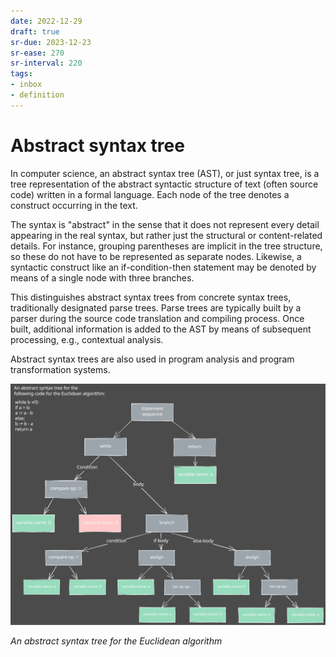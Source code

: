 ```yaml
---
date: 2022-12-29
draft: true
sr-due: 2023-12-23
sr-ease: 270
sr-interval: 220
tags:
- inbox
- definition
---
```


# Abstract syntax tree

In computer science, an abstract syntax tree (AST), or just syntax tree, is a
tree representation of the abstract syntactic structure of text (often source
code) written in a formal language. Each node of the tree denotes a construct
occurring in the text.

The syntax is \"abstract\" in the sense that it does not represent every detail
appearing in the real syntax, but rather just the structural or content-related
details. For instance, grouping parentheses are implicit in the tree structure,
so these do not have to be represented as separate nodes. Likewise, a syntactic
construct like an if-condition-then statement may be denoted by means of a
single node with three branches.

This distinguishes abstract syntax trees from concrete syntax trees,
traditionally designated parse trees. Parse trees are typically built by a
parser during the source code translation and compiling process. Once built,
additional information is added to the AST by means of subsequent processing,
e.g., contextual analysis.

Abstract syntax trees are also used in program analysis and program
transformation systems.

![](%21AST.excalidraw.svg)

_An abstract syntax tree for the Euclidean algorithm_